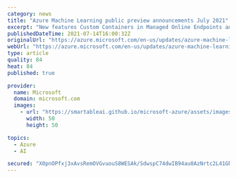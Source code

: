 ```yaml
---
category: news
title: "Azure Machine Learning public preview announcements July 2021"
excerpt: "New features Custom Containers in Managed Online Endpoints and Job Creation UI are now available in preview in Azure Machine Learning."
publishedDateTime: 2021-07-14T16:00:32Z
originalUrl: "https://azure.microsoft.com/en-us/updates/azure-machine-learning-public-preview-announcements-july-2021/"
webUrl: "https://azure.microsoft.com/en-us/updates/azure-machine-learning-public-preview-announcements-july-2021/"
type: article
quality: 84
heat: 84
published: true

provider:
  name: Microsoft
  domain: microsoft.com
  images:
    - url: "https://smartableai.github.io/microsoft-azure/assets/images/organizations/microsoft.com-50x50.jpg"
      width: 50
      height: 50

topics:
  - Azure
  - AI

secured: "X0pnOPfxj3xAvsRemOVGvuouS8WESAk/SdwspC74dwIB94au0AzNrtc2L41GbDedPGgCVc7Teqqg6k/vXfz8AzjhlQwWASiSUBPdpOEQoJb72RsrSFmSZtV7YMBgAWnhhozIhbdWog6YcXgLONX1smpJO6dsFBPZ3HSvnytmdZLuFJnzTZngYOA44Zyk7dhJjX6T36ubTjU3/uuSe4OXHs4irXzr/SF16XQ7QX4iTfnDTZY9U2PgzE5ha3YJJzsl1GDe+fOgbPAXixJ6e/VAIUaiDgxWmGejR+iDpN4R3q4iyjCfXiZ10lcZGOrmIEI4e/ZXuvmtlNpNcj9IjM+c0dQCZnjaP1znD2DamB9GRv4=;nFCosOWNIymQGZx8Fr+kVg=="
---
```


